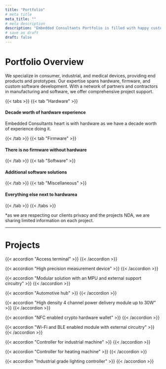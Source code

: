 ```yaml
---
title: "Portfolio"
# meta title
meta_title: ""
# meta description
description: "Embedded Consultants Portfolio is filled with happy customers with astonoshing results with projects!"
# save as draft
draft: false
---
```


# Portfolio Overview

We specialize in consumer, industrial, and medical devices, providing end products and prototypes. Our expertise spans hardware, firmware, and custom software development. With a network of partners and contractors in manufacturing and software, we offer comprehensive project support.

{{< tabs >}}
{{< tab "Hardware" >}}

#### Decade worth of hardware experience

Embedded Consultants heart is with hardware as we have a decade worth of experience doing it.

{{< /tab >}}
{{< tab "Firmware" >}}

#### There is no firmware without hardware

{{< /tab >}}
{{< tab "Software" >}}

#### Additional software solutions

{{< /tab >}}
{{< tab "Miscellaneous" >}}

#### Everything else next to hardwarea

{{< /tab >}}
{{< /tabs >}}

*as we are respecting our clients privacy and the projects NDA, we are sharing limited information on each project. 

<hr>

# Projects

{{< accordion "Access terminal" >}}
{{< /accordion >}}

{{< accordion "High precision measurement device" >}}
{{< /accordion >}}

{{< accordion "Modular solution with an MPU and external support circuitry" >}}
{{< /accordion >}}

{{< accordion "Automotive hub" >}}
{{< /accordion >}}

{{< accordion "High density 4 channel power delivery module up to 30W" >}}
{{< /accordion >}}

{{< accordion "NFC enabled crypto hardware wallet" >}}
{{< /accordion >}}

{{< accordion "Wi-Fi and BLE enabled module with external circuitry" >}}
{{< /accordion >}}

{{< accordion "Controller for industrial machine" >}}
{{< /accordion >}}

{{< accordion "Controller for heating machine" >}}
{{< /accordion >}}

{{< accordion "Industrial grade lighting controller" >}}
{{< /accordion >}}

